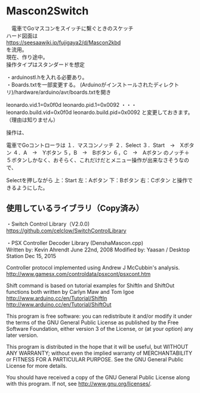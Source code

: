 # Mascon2Switch
　電車でGoマスコンをスイッチに繫ぐときのスケッチ  
 ハード図面は  
https://seesaawiki.jp/fujigaya2/d/Mascon2kbd  
を流用。  
現在、作り途中。  
操作タイプはスタンダードを想定  

・arduinostl.hを入れる必要あり。  
・Boards.txtを一部変更する。
(Arduinoがインストールされたディレクトリ)/hardware/arduino/avr/boards.txtを開き

leonardo.vid.1=0x0f0d
leonardo.pid.1=0x0092
・・・
leonardo.build.vid=0x0f0d
leonardo.build.pid=0x0092
と変更しておきます。（理由は知りません）

操作は、

電車でGoコントローラは
１．マスコンノッチ
２．Select
３．Start　→　Xボタン
４．A　→　Yボタン
５，B　→　Bボタン
６，C　→　Aボタン
のノッチ＋５ボタンしかなく、おそらく、これだけだとメニュー操作が出来なさそうなので、

Selectを押しながら
上：Start
左：Aボタン
下：Bボタン
右：Cボタン
と操作できるようにした。


## 使用しているライブラリ（Copy済み）  
・Switch Control Library（V2.0.0)  
https://github.com/celclow/SwitchControlLibrary

・PSX Controller Decoder Library (DenshaMascon.cpp)  
Written by: Kevin Ahrendt June 22nd, 2008
Modified by: Yaasan / Desktop Station Dec 15, 2015

Controller protocol implemented using Andrew J McCubbin's analysis.
http://www.gamesx.com/controldata/psxcont/psxcont.htm

Shift command is based on tutorial examples for ShiftIn and ShiftOut
functions both written by Carlyn Maw and Tom Igoe
http://www.arduino.cc/en/Tutorial/ShiftIn
http://www.arduino.cc/en/Tutorial/ShiftOut

This program is free software: you can redistribute it and/or modify
it under the terms of the GNU General Public License as published by
the Free Software Foundation, either version 3 of the License, or
(at your option) any later version.

This program is distributed in the hope that it will be useful,
but WITHOUT ANY WARRANTY; without even the implied warranty of
MERCHANTABILITY or FITNESS FOR A PARTICULAR PURPOSE.  See the
GNU General Public License for more details.

You should have received a copy of the GNU General Public License
along with this program.  If not, see <http://www.gnu.org/licenses/>.
